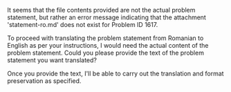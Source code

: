 It seems that the file contents provided are not the actual problem statement, but rather an error message indicating that the attachment 'statement-ro.md' does not exist for Problem ID 1617. 

To proceed with translating the problem statement from Romanian to English as per your instructions, I would need the actual content of the problem statement. Could you please provide the text of the problem statement you want translated?

Once you provide the text, I'll be able to carry out the translation and format preservation as specified.